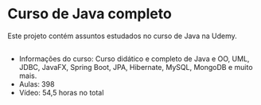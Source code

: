 # Curso de Java completo
Este projeto contém assuntos estudados no curso de Java na Udemy.

##
- Informações do curso:
Curso didático e completo de Java e OO, UML, JDBC, JavaFX, Spring Boot, JPA, Hibernate, MySQL, MongoDB e muito mais.
- Aulas: 398
- Vídeo: 54,5 horas no total
